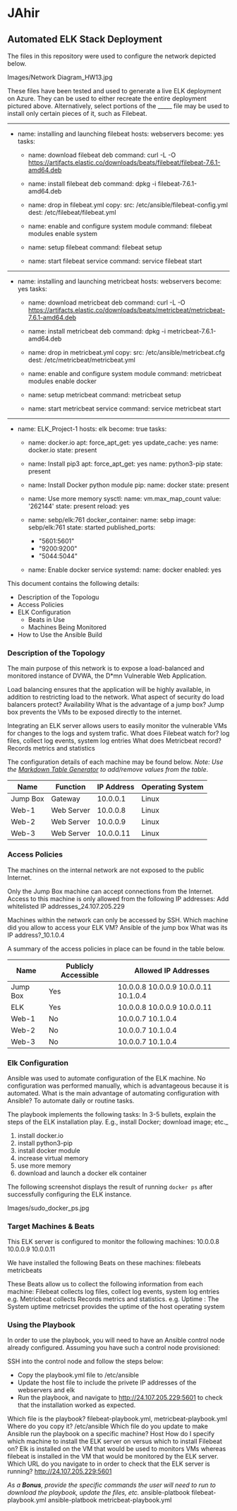 # JAhir
## Automated ELK Stack Deployment

The files in this repository were used to configure the network depicted below.

Images/Network Diagram_HW13.jpg

These files have been tested and used to generate a live ELK deployment on Azure. They can be used to either recreate the entire deployment pictured above. Alternatively, select portions of the _____ file may be used to install only certain pieces of it, such as Filebeat.

---
- name: installing and launching filebeat
  hosts: webservers
  become: yes
  tasks:

  - name: download filebeat deb
    command: curl -L -O https://artifacts.elastic.co/downloads/beats/filebeat/filebeat-7.6.1-amd64.deb

  - name: install filebeat deb
    command: dpkg -i filebeat-7.6.1-amd64.deb

  - name: drop in filebeat.yml
    copy:
      src: /etc/ansible/filebeat-config.yml
      dest: /etc/filebeat/filebeat.yml

  - name: enable and configure system module
    command: filebeat modules enable system

  - name: setup filebeat
    command: filebeat setup

  - name: start filebeat service
    command: service filebeat start

---
- name: installing and launching metricbeat
  hosts: webservers
  become: yes
  tasks:

  - name: download metricbeat deb
    command: curl -L -O https://artifacts.elastic.co/downloads/beats/metricbeat/metricbeat-7.6.1-amd64.deb

  - name: install metricbeat deb
    command: dpkg -i metricbeat-7.6.1-amd64.deb

  - name: drop in metricbeat.yml
    copy:
      src: /etc/ansible/metricbeat.cfg
      dest: /etc/metricbeat/metricbeat.yml

  - name: enable and configure system module
    command: metricbeat modules enable docker

  - name: setup metricbeat
    command: metricbeat setup

  - name: start metricbeat service
    command: service metricbeat start

---
- name: ELK_Project-1
  hosts: elk
  become: true
  tasks:
  - name: docker.io
    apt:
      force_apt_get: yes
      update_cache: yes
      name: docker.io
      state: present

  - name: Install pip3
    apt:
      force_apt_get: yes
      name: python3-pip
      state: present

  - name: Install Docker python module
    pip:
      name: docker
      state: present

  - name: Use more memory
    sysctl:
      name: vm.max_map_count
      value: '262144'
      state: present
      reload: yes

  - name: sebp/elk:761
    docker_container:
      name: sebp
      image: sebp/elk:761
      state: started
      published_ports:
      - "5601:5601"
      - "9200:9200"
      - "5044:5044"

  - name: Enable docker service
    systemd:
      name: docker
      enabled: yes


This document contains the following details:
- Description of the Topologu
- Access Policies
- ELK Configuration
  - Beats in Use
  - Machines Being Monitored
- How to Use the Ansible Build


### Description of the Topology

The main purpose of this network is to expose a load-balanced and monitored instance of DVWA, the D*mn Vulnerable Web Application.

Load balancing ensures that the application will be highly available, in addition to restricting load to the network.
What aspect of security do load balancers protect? Availability 
What is the advantage of a jump box? Jump box prevents the VMs to be exposed directly to the internet.

Integrating an ELK server allows users to easily monitor the vulnerable VMs for changes to the logs and system trafic.
What does Filebeat watch for? log files, collect log events, system log entries
What does Metricbeat record? Records metrics and statistics

The configuration details of each machine may be found below.
_Note: Use the [Markdown Table Generator](http://www.tablesgenerator.com/markdown_tables) to add/remove values from the table_.

| Name     | Function    | IP Address | Operating System |
|----------|-------------|------------|------------------|
| Jump Box | Gateway     | 10.0.0.1   | Linux            |
| Web-1    | Web Server  | 10.0.0.8   | Linux            |
| Web-2    | Web Server  | 10.0.0.9   | Linux            |
| Web-3    | Web Server  | 10.0.0.11  | Linux            |

### Access Policies

The machines on the internal network are not exposed to the public Internet. 

Only the Jump Box machine can accept connections from the Internet. Access to this machine is only allowed from the following IP addresses:
Add whitelisted IP addresses_24.107.205.229

Machines within the network can only be accessed by SSH.
Which machine did you allow to access your ELK VM? Ansible of the jump box
What was its IP address?_10.1.0.4

A summary of the access policies in place can be found in the table below.

| Name     | Publicly Accessible | Allowed IP Addresses                    |
|----------|---------------------|-----------------------------------------|
| Jump Box | Yes                 | 10.0.0.8 10.0.0.9 10.0.0.11 10.1.0.4    |
| ELK      | Yes                 | 10.0.0.8 10.0.0.9 10.0.0.11             |
| Web-1    | No                  | 10.0.0.7 10.1.0.4                       |
| Web-2    | No                  | 10.0.0.7 10.1.0.4                       |
| Web-3    | No                  | 10.0.0.7 10.1.0.4                       |

### Elk Configuration

Ansible was used to automate configuration of the ELK machine. No configuration was performed manually, which is advantageous because it is automated. 
What is the main advantage of automating configuration with Ansible? To automate daily or routine tasks.

The playbook implements the following tasks:
In 3-5 bullets, explain the steps of the ELK installation play. E.g., install Docker; download image; etc._
1) install docker.io
2) install python3-pip
3) install docker module
4) increase virtual memory
5) use more memory
6) download and launch a docker elk container

The following screenshot displays the result of running `docker ps` after successfully configuring the ELK instance.

Images/sudo_docker_ps.jpg

### Target Machines & Beats
This ELK server is configured to monitor the following machines:
10.0.0.8
10.0.0.9
10.0.0.11

We have installed the following Beats on these machines:
filebeats 
metricbeats

These Beats allow us to collect the following information from each machine:
Filebeat collects log files, collect log events, system log entries
e.g. 
Metricbeat collects Records metrics and statistics. 
e.g. Uptime : The System uptime metricset provides the uptime of the host operating system

### Using the Playbook
In order to use the playbook, you will need to have an Ansible control node already configured. Assuming you have such a control node provisioned: 

SSH into the control node and follow the steps below:
- Copy the playbook.yml file to /etc/ansible
- Update the host file to include the privete IP addresses of the webservers and elk
- Run the playbook, and navigate to http://24.107.205.229:5601 to check that the installation worked as expected.

Which file is the playbook? filebeat-playbook.yml, metricbeat-playbook.yml
Where do you copy it? /etc/ansible 
Which file do you update to make Ansible run the playbook on a specific machine? Host
How do I specify which machine to install the ELK server on versus which to install Filebeat on? Elk is installed on the VM that would be used to monitors VMs whereas filebeat is installed in the VM that would be monitored by the ELK server. 
Which URL do you navigate to in order to check that the ELK server is running? http://24.107.205.229:5601

_As a **Bonus**, provide the specific commands the user will need to run to download the playbook, update the files, etc._
ansible-platbook filebeat-playbook.yml
ansible-platbook metricbeat-playbook.yml
